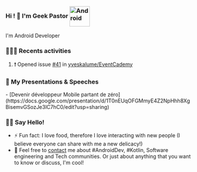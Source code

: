 ### Hi ! 👋 I'm Geek Pastor <img align="center" alt="Android" width="55" src="https://media.giphy.com/media/Y4bzv6DYbYzy8jDnoW/giphy.gif" />

I'm Android Developer


<h3> 👨🏾‍💻 Recents activities </h3>

<!--START_SECTION:activity-->
1. ❗ Opened issue [#41](https://github.com/yveskalume/EventCademy/issues/41) in [yveskalume/EventCademy](https://github.com/yveskalume/EventCademy/issues/41)
<!--END_SECTION:activity-->

<h3>🎤 My Presentations & Speeches</h3>
- [Devenir développeur Mobile partant de zéro](https://docs.google.com/presentation/d/1T0nEUqOFGMmyE4Z2NpHhh8XgBisemvGSozJe3lC7hC0/edit?usp=sharing)

<h3> 👋🏾 Say Hello! </h3>

- ⚡ Fun fact: I love food, therefore I love interacting with new people (I believe everyone can share with me a new delicacy!)
- 💬 Feel free to [contact](https://x.com/geekPastor1) me about #AndroidDev, #Kotlin, Software engineering and Tech communities. Or just about anything that you want to know or discuss, I'm cool!
